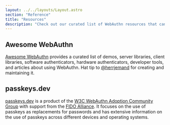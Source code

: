 ```yaml
---
layout: ../../layouts/Layout.astro
section: "Reference"
title: "Resources"
description: "Check out our curated list of WebAuthn resources that can simplify your authentication process, enhance your security, and improve your user experience."
---
```


## Awesome WebAuthn
[Awesome WebAuthn](https://github.com/herrjemand/awesome-webauthn) provides a curated list of demos, server libraries, client libraries, software authenticators, hardware authenticators, developer tools, and articles about using WebAuthn. Hat tip to [@herrjemand](https://github.com/herrjemand) for creating and maintaining it.

## passkeys.dev
[passkeys.dev](https://passkeys.dev/) is a product of the [W3C WebAuthn Adoption Community Group](https://www.w3.org/community/webauthn-adoption/) with support from the [FIDO Alliance](https://fidoalliance.org/). It focuses on the use of passkeys as replacements for passwords and has extensive information on the use of passkeys across different devices and operating systems.